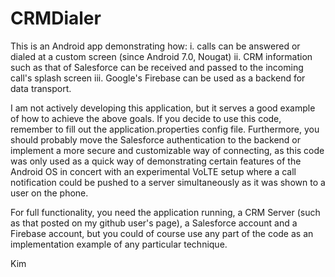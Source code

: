 # CRMDialer

This is an Android app demonstrating how:
   i. calls can be answered or dialed at a custom screen (since Android 7.0, Nougat)
   ii. CRM information such as that of Salesforce can be received and passed to the incoming call's splash screen
   iii. Google's Firebase can be used as a backend for data transport.
   
I am not actively developing this application, but it serves a good example of how to achieve the above goals. If you decide to use this code, remember to fill out the application.properties config file. Furthermore, you should probably move the Salesforce authentication to the backend or implement a more secure and customizable way of connecting, as this code was only used as a quick way of demonstrating certain features of the Android OS in concert with an experimental VoLTE setup where a call notification could be pushed to a server simultaneously as it was shown to a user on the phone.

For full functionality, you need the application running, a CRM Server (such as that posted on my github user's page), a Salesforce account and a Firebase account, but you could of course use any part of the code as an implementation example of any particular technique.

Kim
